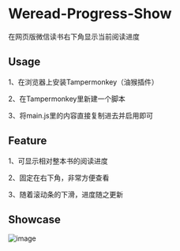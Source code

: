 # Weread-Progress-Show
在网页版微信读书右下角显示当前阅读进度

## Usage
1、在浏览器上安装Tampermonkey（油猴插件）

2、在Tampermonkey里新建一个脚本

3、将main.js里的内容直接复制进去并启用即可

## Feature
1、可显示相对整本书的阅读进度

2、固定在右下角，非常方便查看

3、随着滚动条的下滑，进度随之更新

## Showcase

![image](https://github.com/ralix/Weread-Progress-Show/assets/3196716/2d8177d0-c041-470a-8d67-6001b08758a5)
